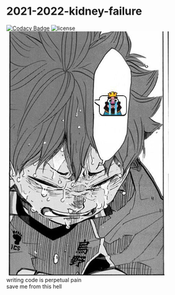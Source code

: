 # 2021-2022-kidney-failure

[![Codacy Badge](https://app.codacy.com/project/badge/Grade/120cd190fbe440fe91d9e4adcced06e7)](https://www.codacy.com/gh/Discobots-1104A/2021-2022-kidney-failure/dashboard?utm_source=github.com&utm_medium=referral&utm_content=Discobots-1104A/2021-2022-kidney-failure&utm_campaign=Badge_Grade) ![license](https://img.shields.io/github/license/Discobots-1104A/2021-2022-kidney-failure)  
![funny](resources/king-cry.jpg)  
writing code is perpetual pain  
save me from this hell
